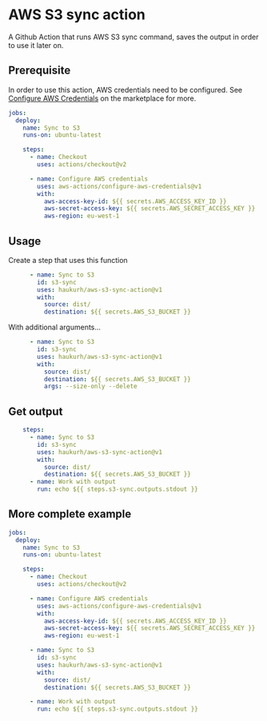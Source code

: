 # AWS S3 sync action

A Github Action that runs AWS S3 sync command, saves the output in order to use it later on.

## Prerequisite

In order to use this action, AWS credentials need to be configured. See 
[Configure AWS Credentials](https://github.com/marketplace/actions/configure-aws-credentials-action-for-github-actions) 
on the marketplace for more.

```yaml
jobs:
  deploy:
    name: Sync to S3
    runs-on: ubuntu-latest

    steps:
      - name: Checkout
        uses: actions/checkout@v2

      - name: Configure AWS credentials
        uses: aws-actions/configure-aws-credentials@v1
        with:
          aws-access-key-id: ${{ secrets.AWS_ACCESS_KEY_ID }}
          aws-secret-access-key: ${{ secrets.AWS_SECRET_ACCESS_KEY }}
          aws-region: eu-west-1
```

## Usage

Create a step that uses this function

```yaml
      - name: Sync to S3
        id: s3-sync
        uses: haukurh/aws-s3-sync-action@v1
        with:
          source: dist/
          destination: ${{ secrets.AWS_S3_BUCKET }}
```

With additional arguments...

```yaml
      - name: Sync to S3
        id: s3-sync
        uses: haukurh/aws-s3-sync-action@v1
        with:
          source: dist/
          destination: ${{ secrets.AWS_S3_BUCKET }}
          args: --size-only --delete
```

## Get output

```yaml
    steps:
      - name: Sync to S3
        id: s3-sync
        uses: haukurh/aws-s3-sync-action@v1
        with:
          source: dist/
          destination: ${{ secrets.AWS_S3_BUCKET }}
      - name: Work with output
        run: echo ${{ steps.s3-sync.outputs.stdout }}
```

## More complete example

```yaml
jobs:
  deploy:
    name: Sync to S3
    runs-on: ubuntu-latest

    steps:
      - name: Checkout
        uses: actions/checkout@v2

      - name: Configure AWS credentials
        uses: aws-actions/configure-aws-credentials@v1
        with:
          aws-access-key-id: ${{ secrets.AWS_ACCESS_KEY_ID }}
          aws-secret-access-key: ${{ secrets.AWS_SECRET_ACCESS_KEY }}
          aws-region: eu-west-1

      - name: Sync to S3
        id: s3-sync
        uses: haukurh/aws-s3-sync-action@v1
        with:
          source: dist/
          destination: ${{ secrets.AWS_S3_BUCKET }}

      - name: Work with output
        run: echo ${{ steps.s3-sync.outputs.stdout }}
```
